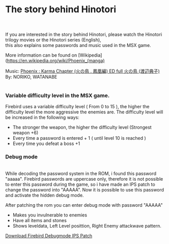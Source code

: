 # The story behind Hinotori

<br><br>
If you are interested in the story behind Hinotori, please watch the Hinotori trilogy movies or the Hinotori series (English),  
this also explains some passwords and music used in the MSX game.

More information can be found on [Wikipedia](https://en.wikipedia.org/wiki/Phoenix_(manga)

Music: [Phoenix : Karma Chapter (火の鳥 . 鳳凰編) ED full 火の鳥 (渡辺典子)](https://www.youtube.com/watch?v=nF1Tr-Rxy7c "Phoenix : Karma Chapter (火の鳥 . 鳳凰編) ED full 火の鳥 (渡辺典子)")
By: NORIKO, WATANABE<br><br>

### Variable difficulty level in the MSX game.<br>

Firebird uses a variable difficulty level ( From 0 to 15 ),
the higher the difficulty level the more aggressive the enemies are.
The difficulty level will be increased in the following ways:
- The stronger the weapon, the higher the difficulty level (Strongest weapon +6)
- Every time a password is entered + 1 ( until level 10 is reached )
- Every time you defeat a boss +1


### Debug mode

<br>
While decoding the password system in the ROM, i found this password "aaaaa".
Firebird passwords are uppercase only, therefore it is not possible
to enter this password during the game, so i have made an IPS patch
to change the password into "AAAAA". Now it is possible to use
this password and activate the hidden debug mode.

After patching the rom you can enter debug mode with password "AAAAA"
- Makes you invulnerable to enemies
- Have all items and stones
- Shows leveldata, Left Level posittion, Right Enemy attackwave pattern.

[Download Firebird Debugmode IPS Patch](https://github.com/LarsThe18Th/Small-Projects/tree/master/MSX/IPS%20Patches/Firebird%20Debug%20Mode%20Patch "Download Firebird Debugmode IPS Patch")

